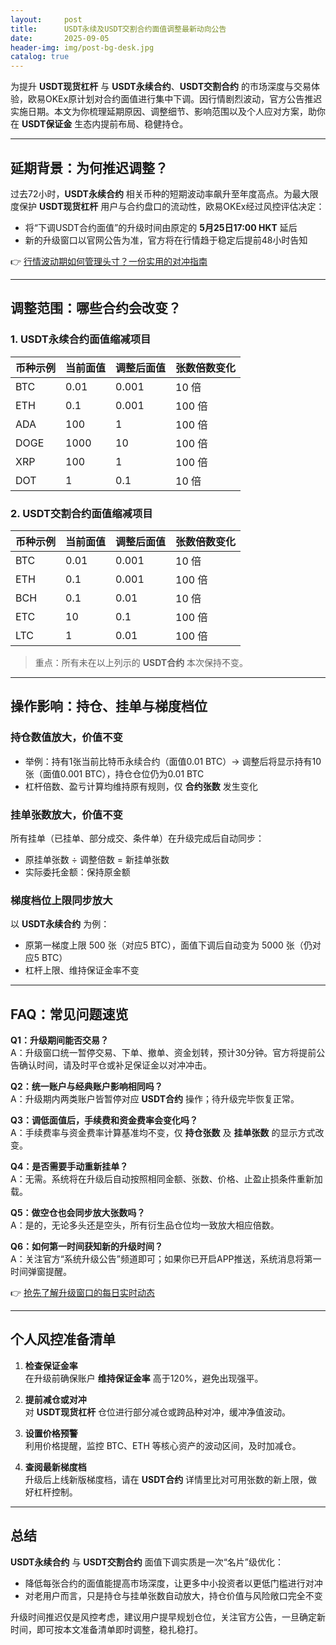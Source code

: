 ```yaml
---
layout:     post
title:      USDT永续及USDT交割合约面值调整最新动向公告
date:       2025-09-05
header-img: img/post-bg-desk.jpg
catalog: true
---
```


为提升 **USDT现货杠杆** 与 **USDT永续合约**、**USDT交割合约** 的市场深度与交易体验，欧易OKEx原计划对合约面值进行集中下调。因行情剧烈波动，官方公告推迟实施日期。本文为你梳理延期原因、调整细节、影响范围以及个人应对方案，助你在 **USDT保证金** 生态内提前布局、稳健持仓。

---

## 延期背景：为何推迟调整？

过去72小时，**USDT永续合约** 相关币种的短期波动率飙升至年度高点。为最大限度保护 **USDT现货杠杆** 用户与合约盘口的流动性，欧易OKEx经过风控评估决定：

- 将“下调USDT合约面值”的升级时间由原定的 **5月25日17:00 HKT** 延后
- 新的升级窗口以官网公告为准，官方将在行情趋于稳定后提前48小时告知

👉 [行情波动期如何管理头寸？一份实用的对冲指南](https://okxdog.com/)

---

## 调整范围：哪些合约会改变？

### 1. USDT永续合约面值缩减项目

| 币种示例 | 当前面值 | 调整后面值 | 张数倍数变化 |
| --- | --- | --- | --- |
| BTC | 0.01 | 0.001 | 10 倍 |
| ETH | 0.1 | 0.001 | 100 倍 |
| ADA | 100 | 1 | 100 倍 |
| DOGE | 1000 | 10 | 100 倍 |
| XRP | 100 | 1 | 100 倍 |
| DOT | 1 | 0.1 | 10 倍 |

### 2. USDT交割合约面值缩减项目

| 币种示例 | 当前面值 | 调整后面值 | 张数倍数变化 |
| --- | --- | --- | --- |
| BTC | 0.01 | 0.001 | 10 倍 |
| ETH | 0.1 | 0.001 | 100 倍 |
| BCH | 0.1 | 0.01 | 10 倍 |
| ETC | 10 | 0.1 | 100 倍 |
| LTC | 1 | 0.01 | 100 倍 |

> 重点：所有未在以上列示的 **USDT合约** 本次保持不变。

---

## 操作影响：持仓、挂单与梯度档位

### 持仓**数值**放大，价值**不变**

- 举例：持有1张当前比特币永续合约（面值0.01 BTC）→ 调整后将显示持有10张（面值0.001 BTC），持仓仓位仍为0.01 BTC
- 杠杆倍数、盈亏计算均维持原有规则，仅 **合约张数** 发生变化

### 挂单**张数**放大，**价值**不变

所有挂单（已挂单、部分成交、条件单）在升级完成后自动同步：

- 原挂单张数 ÷ 调整倍数 = 新挂单张数
- 实际委托金额：保持原金额

### 梯度档位上限同步放大

以 **USDT永续合约** 为例：

- 原第一梯度上限 500 张（对应5 BTC），面值下调后自动变为 5000 张（仍对应5 BTC）
- 杠杆上限、维持保证金率不变

---

## FAQ：常见问题速览

**Q1：升级期间能否交易？**  
A：升级窗口统一暂停交易、下单、撤单、资金划转，预计30分钟。官方将提前公告确认时间，请及时平仓或补足保证金以对冲冲击。

**Q2：统一账户与经典账户影响相同吗？**  
A：升级期内两类账户皆暂停对应 **USDT合约** 操作；待升级完毕恢复正常。

**Q3：调低面值后，手续费和资金费率会变化吗？**  
A：手续费率与资金费率计算基准均不变，仅 **持仓张数** 及 **挂单张数** 的显示方式改变。

**Q4：是否需要手动重新挂单？**  
A：无需。系统将在升级后自动按照相同金额、张数、价格、止盈止损条件重新加载。

**Q5：做空仓也会同步放大张数吗？**  
A：是的，无论多头还是空头，所有衍生品仓位均一致放大相应倍数。

**Q6：如何第一时间获知新的升级时间？**  
A：关注官方“系统升级公告”频道即可；如果你已开启APP推送，系统消息将第一时间弹窗提醒。

👉 [抢先了解升级窗口的每日实时动态](https://okxdog.com/)

---

## 个人风控准备清单

1. **检查保证金率**  
   在升级前确保账户 **维持保证金率** 高于120%，避免出现强平。

2. **提前减仓或对冲**  
   对 **USDT现货杠杆** 仓位进行部分减仓或跨品种对冲，缓冲净值波动。

3. **设置价格预警**  
   利用价格提醒，监控 BTC、ETH 等核心资产的波动区间，及时加减仓。

4. **查阅最新梯度档**  
   升级后上线新版梯度档，请在 **USDT合约** 详情里比对可用张数的新上限，做好杠杆控制。

---

## 总结

**USDT永续合约** 与 **USDT交割合约** 面值下调实质是一次“名片”级优化：  
- 降低每张合约的面值能提高市场深度，让更多中小投资者以更低门槛进行对冲  
- 对老用户而言，只是持仓与挂单张数自动放大，持仓价值与风险敞口完全不变

升级时间推迟仅是风控考虑，建议用户提早规划仓位，关注官方公告，一旦确定新时间，即可按本文准备清单即时调整，稳扎稳打。